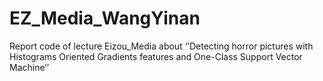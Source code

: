 # EZ_Media_WangYinan
Report code of lecture Eizou_Media about ‘’Detecting horror pictures with Histograms Oriented Gradients features and One-Class Support Vector Machine‘’
